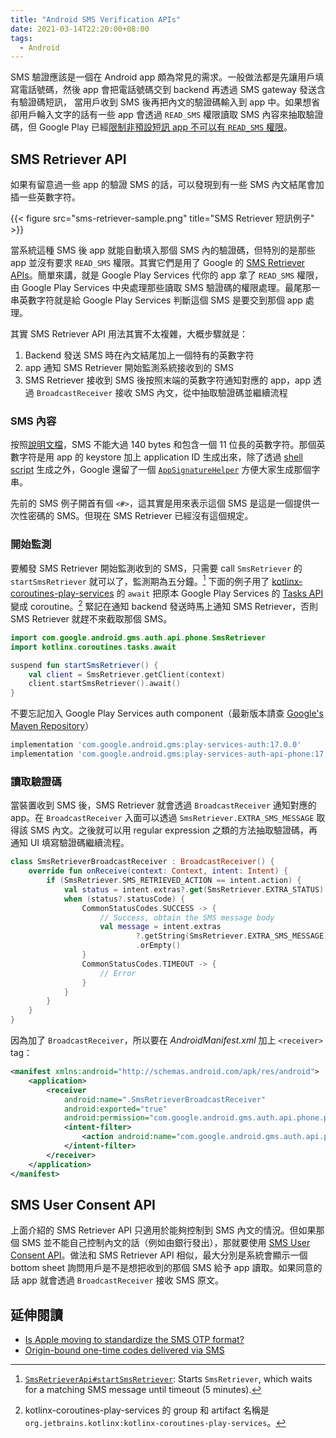 ```yaml
---
title: "Android SMS Verification APIs"
date: 2021-03-14T22:20:00+08:00
tags:
  - Android
---
```


SMS 驗證應該是一個在 Android app 頗為常見的需求。一般做法都是先讓用戶填寫電話號碼，然後 app 會把電話號碼交到 backend 再透過 SMS gateway 發送含有驗證碼短訊，
當用戶收到 SMS 後再把內文的驗證碼輸入到 app 中。如果想省卻用戶輪入文字的話有一些 app 會透過 `READ_SMS` 權限讀取 SMS 內容來抽取驗證碼，但 Google Play 已經[限制非預設短訊 app
不可以有 `READ_SMS` 權限](https://support.google.com/googleplay/android-developer/answer/10208820)。

<!-- more -->

## SMS Retriever API

如果有留意過一些 app 的驗證 SMS 的話，可以發現到有一些 SMS 內文結尾會加插一些英數字符。

{{< figure src="sms-retriever-sample.png" title="SMS Retriever 短訊例子" >}}

當系統這種 SMS 後 app 就能自動填入那個 SMS 內的驗證碼，但特別的是那些 app 並沒有要求 `READ_SMS` 權限。其實它們是用了 Google 的 [SMS Retriever APIs](https://developers.google.com/identity/sms-retriever/overview)。簡單來講，就是 Google Play Services 代你的 app 拿了 `READ_SMS` 權限，由 Google Play Services 中央處理那些讀取 SMS 驗證碼的權限處理。最尾那一串英數字符就是給 Google Play Services 判斷這個 SMS 是要交到那個 app 處理。

其實 SMS Retriever API 用法其實不太複雜，大概步驟就是：

1. Backend 發送 SMS 時在內文結尾加上一個特有的英數字符
2. app 通知 SMS Retriever 開始監測系統接收到的 SMS
3. SMS Retriever 接收到 SMS 後按照末端的英數字符通知對應的 app，app 透過 `BroadcastReceiver` 接收 SMS 內文，從中抽取驗證碼並繼續流程

### SMS 內容

按照[說明文檔](https://developers.google.com/identity/sms-retriever/verify)，SMS 不能大過 140 bytes 和包含一個 11 位長的英數字符。那個英數字符是用 app 的 keystore 加上 application ID 生成出來，除了透過 [shell script](https://github.com/googlearchive/android-credentials/blob/master/sms-verification/bin/sms_retriever_hash_v9.sh) 生成之外，Google 還留了一個 [`AppSignatureHelper`](https://github.com/googlearchive/android-credentials/blob/master/sms-verification/android/app/src/main/java/com/google/samples/smartlock/sms_verify/AppSignatureHelper.java) 方便大家生成那個字串。

先前的 SMS 例子開首有個 `<#>`，這其實是用來表示這個 SMS 是這是一個提供一次性密碼的 SMS。但現在 SMS Retriever 已經沒有這個規定。

### 開始監測

要觸發 SMS Retriever 開始監測收到的 SMS，只需要 call `SmsRetriever` 的 `startSmsRetriever` 就可以了，監測期為五分鐘。[^1] 下面的例子用了 [kotlinx-coroutines-play-services](https://github.com/Kotlin/kotlinx.coroutines/tree/master/integration/kotlinx-coroutines-play-services) 的 `await` 把原本 Google Play Services 的 [Tasks API](https://developers.google.com/android/guides/tasks) 變成 coroutine。[^2] 緊記在通知 backend 發送時馬上通知 SMS Retriever，否則 SMS Retriever 就趕不來截取那個 SMS。

[^1]: [`SmsRetrieverApi#startSmsRetriever`](https://developers.google.com/android/reference/com/google/android/gms/auth/api/phone/SmsRetrieverApi#startSmsRetriever()): Starts `SmsRetriever`, which waits for a matching SMS message until timeout (5 minutes).
[^2]: kotlinx-coroutines-play-services 的 group 和 artifact 名稱是 `org.jetbrains.kotlinx:kotlinx-coroutines-play-services`。


```kotlin
import com.google.android.gms.auth.api.phone.SmsRetriever
import kotlinx.coroutines.tasks.await

suspend fun startSmsRetriever() {
    val client = SmsRetriever.getClient(context)
    client.startSmsRetriever().await()
}
```

不要忘記加入 Google Play Services auth component（最新版本請查 [Google's Maven Repository](https://maven.google.com/web/index.html)）

```groovy
implementation 'com.google.android.gms:play-services-auth:17.0.0'
implementation 'com.google.android.gms:play-services-auth-api-phone:17.4.0'
```

### 讀取驗證碼

當裝置收到 SMS 後，SMS Retriever 就會透過 `BroadcastReceiver` 通知對應的 app。在 `BroadcastReceiver` 入面可以透過 `SmsRetriever.EXTRA_SMS_MESSAGE` 取得該 SMS 內文。之後就可以用 regular expression 之類的方法抽取驗證碼，再通知 UI 填寫驗證碼繼續流程。

```kotlin
class SmsRetrieverBroadcastReceiver : BroadcastReceiver() {
    override fun onReceive(context: Context, intent: Intent) {
        if (SmsRetriever.SMS_RETRIEVED_ACTION == intent.action) {
            val status = intent.extras?.get(SmsRetriever.EXTRA_STATUS) as Status?
            when (status?.statusCode) {
                CommonStatusCodes.SUCCESS -> {
                    // Success, obtain the SMS message body
                    val message = intent.extras
                            ?.getString(SmsRetriever.EXTRA_SMS_MESSAGE)
                            .orEmpty()
                }
                CommonStatusCodes.TIMEOUT -> {
                    // Error
                }
            }
        }
    }
}
```

因為加了 `BroadcastReceiver`，所以要在 *AndroidManifest.xml* 加上 `<receiver>` tag：

```xml
<manifest xmlns:android="http://schemas.android.com/apk/res/android">
    <application>
        <receiver
            android:name=".SmsRetrieverBroadcastReceiver"
            android:exported="true"
            android:permission="com.google.android.gms.auth.api.phone.permission.SEND">
            <intent-filter>
                <action android:name="com.google.android.gms.auth.api.phone.SMS_RETRIEVED" />
            </intent-filter>
        </receiver>
    </application>
</manifest>
```

## SMS User Consent API

上面介紹的 SMS Retriever API 只適用於能夠控制到 SMS 內文的情況。但如果那個 SMS 並不能自己控制內文的話（例如由銀行發出），那就要使用 [SMS User Consent API](https://developers.google.com/identity/sms-retriever/user-consent/overview)。做法和 SMS Retriever API 相似，最大分別是系統會顯示一個 bottom sheet 詢問用戶是不是想把收到的那個 SMS 給予 app 讀取。如果同意的話 app 就會透過 `BroadcastReceiver` 接收 SMS 原文。

## 延伸閱讀

- [Is Apple moving to standardize the SMS OTP format?](https://www.smsglobal.com/blog/standard-otp-format/)
- [Origin-bound one-time codes delivered via SMS
](https://wicg.github.io/sms-one-time-codes/)
